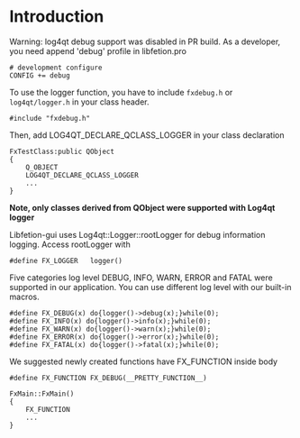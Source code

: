 # Introduction #
Warning: log4qt debug support was disabled in PR build. As a developer, you need append 'debug' profile in libfetion.pro
```
# development configure
CONFIG += debug
```
To use the logger function, you have to include `fxdebug.h` or `log4qt/logger.h` in your class header.
```
#include "fxdebug.h"
```
Then, add LOG4QT\_DECLARE\_QCLASS\_LOGGER in your class declaration
```
FxTestClass:public QObject
{
    Q_OBJECT
    LOG4QT_DECLARE_QCLASS_LOGGER
    ...
}
```
**Note, only classes derived from QObject were supported with Log4qt logger**

Libfetion-gui uses Log4qt::Logger::rootLogger for debug information logging. Access rootLogger with
```
#define FX_LOGGER   logger()
```
Five categories log level DEBUG, INFO, WARN, ERROR and FATAL were supported in our application. You can use different log level with our built-in macros.
```
#define FX_DEBUG(x) do{logger()->debug(x);}while(0);
#define FX_INFO(x) do{logger()->info(x);}while(0);
#define FX_WARN(x) do{logger()->warn(x);}while(0);
#define FX_ERROR(x) do{logger()->error(x);}while(0);
#define FX_FATAL(x) do{logger()->fatal(x);}while(0);
```
We suggested newly created functions have FX\_FUNCTION inside body
```
#define FX_FUNCTION FX_DEBUG(__PRETTY_FUNCTION__)
```
```
FxMain::FxMain()
{
    FX_FUNCTION
    ...
}
```